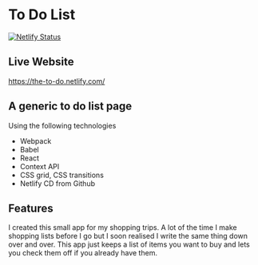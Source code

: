 # To Do List
[![Netlify Status](https://api.netlify.com/api/v1/badges/dd217af5-138c-4780-8711-dc4516fbd29c/deploy-status)](https://app.netlify.com/sites/the-to-do/deploys)

## Live Website
https://the-to-do.netlify.com/

A generic to do list page
-
Using the following technologies
- Webpack
- Babel
- React
- Context API 
- CSS grid, CSS transitions
- Netlify CD from Github

## Features
I created this small app for my shopping trips. A lot of the time I make shopping lists before I go but I soon realised I write the same thing down over and over. This app just keeps a list of items you want to buy and lets you check them off if you already have them.